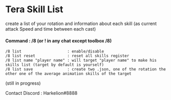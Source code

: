 # Tera Skill List

create a list of your rotation and information about each skill (as current attack Speed and time between each cast) 

#### Command : /8 (or ! in any chat except toolbox /8) 
```JS
/8 list                    : enable/disable
/8 list reset              : reset all skills register
/8 list name "player name" : will target "player name" to make his skills list (target by default is yourself)
/8 list save               : create two .json, one of the rotation the other one of the average animation skills of the target

```
(still in progress)

Contact Discord : Harkelion#8888
